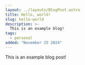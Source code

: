```yaml
---
layout: ../layouts/BlogPost.astro
title: Hello, world!
slug: hello-world
description: >-
  This is an example blog!
tags:
  - personal
added: "November 25 2024"
---
```


This is an example blog post!
